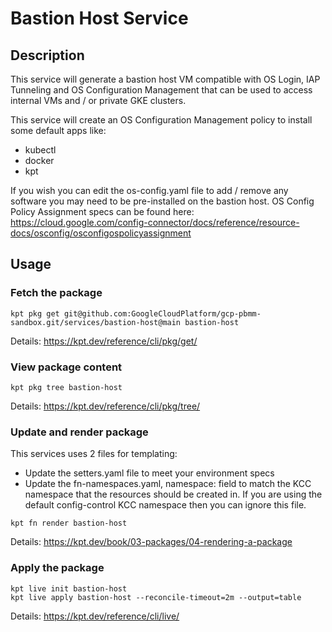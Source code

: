 # Bastion Host Service

## Description
This service will generate a bastion host VM compatible with OS Login, IAP Tunneling and OS Configuration Management that can be used to access internal VMs and / or private GKE clusters.

This service will create an OS Configuration Management policy to install some default apps like:

- kubectl
- docker
- kpt

If you wish you can edit the os-config.yaml file to add / remove any software you may need to be pre-installed on the bastion host. OS Config Policy Assignment specs can be found here: https://cloud.google.com/config-connector/docs/reference/resource-docs/osconfig/osconfigospolicyassignment

## Usage

### **Fetch the package**
`kpt pkg get git@github.com:GoogleCloudPlatform/gcp-pbmm-sandbox.git/services/bastion-host@main bastion-host`

Details: https://kpt.dev/reference/cli/pkg/get/

### **View package content**
`kpt pkg tree bastion-host`

Details: https://kpt.dev/reference/cli/pkg/tree/

### **Update and render package**
This services uses 2 files for templating:
- Update the setters.yaml file to meet your environment specs
- Update the fn-namespaces.yaml, namespace: field to match the KCC namespace that the resources should be created in. If you are using the default config-control KCC namespace then you can ignore this file.

`kpt fn render bastion-host`

Details: https://kpt.dev/book/03-packages/04-rendering-a-package

### **Apply the package**
```
kpt live init bastion-host
kpt live apply bastion-host --reconcile-timeout=2m --output=table
```
Details: https://kpt.dev/reference/cli/live/
